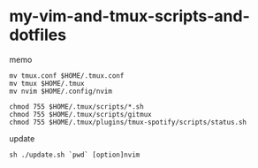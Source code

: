 # my-vim-and-tmux-scripts-and-dotfiles

memo
```
mv tmux.conf $HOME/.tmux.conf
mv tmux $HOME/.tmux
mv nvim $HOME/.config/nvim

chmod 755 $HOME/.tmux/scripts/*.sh
chmod 755 $HOME/.tmux/scripts/gitmux
chmod 755 $HOME/.tmux/plugins/tmux-spotify/scripts/status.sh
```
update
```
sh ./update.sh `pwd` [option]nvim
```
